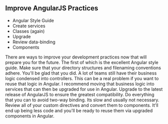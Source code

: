 ## Improve AngularJS Practices

* Angular Style Guide
* Create services
* Classes (again)
* Upgrade
* Review data-binding
* Components

<aside class="notes">
There are ways to improve your development practices now that will prepare you for the future. The first of which is the excellent Angular style guide. Make sure that your directory structures and filenaming conventions adhere. You'll be glad that you  did. A lot of teams still have their business logic condensed into controllers. This can be a real problem if you want to reuse that logic in Angular. I recommend moving that business logic into services that can then be upgraded for use in Angular. Upgrade to the latest release of AngularJS to ensure the greatest compatibility. Do everything that you can to avoid two-way binding. Its slow and usually not necessary. Review all of your custom directives and convert them to components. It'll end up being less code and you'll be ready to reuse them via upgraded components in Angular.
</aside>